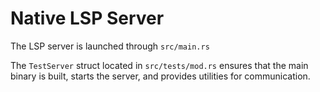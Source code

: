 # Native LSP Server

The LSP server is launched through `src/main.rs`

The `TestServer` struct located in `src/tests/mod.rs` ensures that the main binary is built, starts the server, and provides utilities for communication.